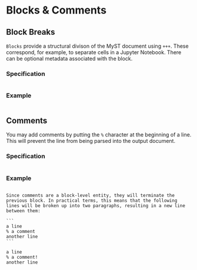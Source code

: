 # Blocks & Comments

## Block Breaks

`Blocks` provide a structural divison of the MyST document using `+++`. These correspond, for example, to separate cells in a Jupyter Notebook. There can be optional metadata associated with the block.


### Specification

```{include} ../nodes/blockbreak.md
```

### Example

```{include} ../examples/blockbreak.md
```

## Comments

You may add comments by putting the `%` character at the beginning of a line. This will prevent the line from being parsed into the output document.


### Specification

```{include} ../nodes/comment.md
```

### Example

```{include} ../examples/comment.md
```

````{important}
Since comments are a block-level entity, they will terminate the previous block. In practical terms, this means that the following lines will be broken up into two paragraphs, resulting in a new line between them:

```
a line
% a comment
another line
```

a line
% a comment!
another line
````
